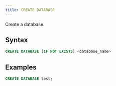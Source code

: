 ```yaml
---
title: CREATE DATABASE
---
```


Create a database.

## Syntax

```sql
CREATE DATABASE [IF NOT EXISTS] <database_name>
```

## Examples

```sql
CREATE DATABASE test;
```
